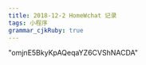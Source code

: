 ```yaml
---
title: 2018-12-2 HomeWchat 记录
tags: 小程序
grammar_cjkRuby: true
---
```


"omjnE5BkyKpAQeqaYZ6CVShNACDA"